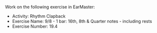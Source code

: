 Work on the following exercise in EarMaster:
- Activity: Rhythm Clapback
- Exercise Name: 9/8 - 1 bar: 16th, 8th & Quarter notes - including rests
- Exercise Number: 19.4
